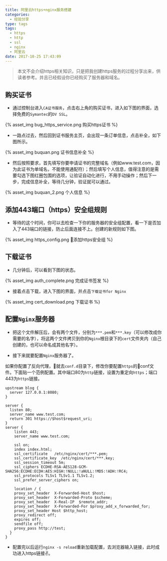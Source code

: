 ```yaml
---
title: 阿里云https+nginx服务搭建
categories:
  - 经验分享
type: tags
tags:
  - https
  - http
  - ssl
  - nginx
  - 阿里云
date: 2017-10-25 17:43:09
---
```


> 本文不会介绍https相关知识，只是把我创建https服务的过程分享出来，供读者参考。并且已经假设你已经购买了服务器和域名。

## 购买证书

- 通过控制台进入`CA证书服务`，点击右上角的购买证书，进入如下图的界面，选择免费的`Symantec`的`DV SSL`。

{% asset_img bug_https_service.png 购买https证书 %}

- 一路点过去，然后回到证书服务主页，会出现一条订单信息，点击补全，如下图所示。

{% asset_img buquan.png 证书信息补全 %}

- 然后按照要求，首先填写你要申请证书的完整域名（例如www.test.com，因为此证书为单域名，不能使用通配符）；然后填写个人信息，值得注意的是需要勾选下图红圈包围的选项，让验证自动化进行，不用手动操作；然后下一步，完成信息补全，等待几分钟，验证就可以通过。

{% asset_img buquan_2.png 个人信息 %}

## 添加443端口（https）安全组规则
- 等待的这个时间，你可以去检查一下你的服务器的安全组配置，看一下是否加入了443端口的链接，防止后面连接不上。创建的新规则如下图。

{% asset_img https_config.png 添加https安全组 %}

## 下载证书
- 几分钟后，可以看到下图的状态。

{% asset_img auth_complete.png 完成证书签发 %}

- 接着点击下载，进入下图的界面，并点击`下载证书for Nginx`

{% asset_img cert_download.png 下载证书 %}

## 配置`Nginx`服务器

- 把这个文件解压后，会有两个文件，分别为`***.pem`和`***.key`（可以修改成你需要的名字），将这两个文件拷贝到你的`Nginx`根目录下的`cert`文件夹内（自己创建的，也可以命名成其他名字）。

- 接下来就要配置`Nginx`服务器了。

如果你配置了反向代理，就去`conf.d`目录下，修改你要配置`https`的conf文件。下面贴一个范例配置。其中端口80为`http`链接，设置为重定向`https`；端口443为`https`链接。

```
upstream blog {
  server 127.0.0.1:8080;
}

server {
  listen 80;
  server_name www.test.com;
  return 301 https://$host$request_uri;
}
server {
    listen 443;
    server_name www.test.com;

    ssl on;
    index index.html;
    ssl_certificate   /etc/nginx/cert/***.pem;
    ssl_certificate_key  /etc/nginx/cert/***.key;
    ssl_session_timeout 5m;
    ssl_ciphers ECDHE-RSA-AES128-GCM-SHA256:ECDHE:ECDH:AES:HIGH:!NULL:!aNULL:!MD5:!ADH:!RC4;
    ssl_protocols TLSv1 TLSv1.1 TLSv1.2;
    ssl_prefer_server_ciphers on;

    location / {
    proxy_set_header  X-Forwarded-Host $host;
    proxy_set_header  X-Forwarded-Proto $scheme;
    proxy_set_header  X-Real-IP  $remote_addr;
    proxy_set_header  X-Forwarded-For $proxy_add_x_forwarded_for;
    proxy_set_header Host $http_host;
    proxy_redirect off;
    expires off;
    sendfile off;
    proxy_pass http://test;
  }
}
```

- 配置完以后运行`nginx -s reload`重新加载配置，去浏览器输入链接，此时成功进入https链接✌️。